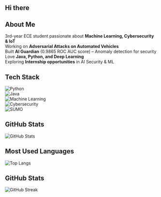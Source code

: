 ## Hi there 
## About Me  
3rd-year ECE student passionate about **Machine Learning, Cybersecurity & IoT**  
Working on **Adversarial Attacks on Automated Vehicles**  
Built **AI Guardian** (0.9865 ROC AUC score) – Anomaly detection for security  
Love **Java, Python, and Deep Learning**  
Exploring **Internship opportunities** in AI Security & ML  

## Tech Stack  
![Python](https://img.shields.io/badge/Python-3776AB?style=for-the-badge&logo=python&logoColor=white)  
![Java](https://img.shields.io/badge/Java-ED8B00?style=for-the-badge&logo=java&logoColor=white)  
![Machine Learning](https://img.shields.io/badge/Machine%20Learning-%2312100E.svg?style=for-the-badge&logo=tensorflow&logoColor=white)  
![Cybersecurity](https://img.shields.io/badge/Cybersecurity-%23009639.svg?style=for-the-badge&logo=kalilinux&logoColor=white)  
![SUMO](https://img.shields.io/badge/SUMO-Simulation%20Of%20Urban%20Mobility-blue?style=for-the-badge)  


## GitHub Stats  
![GitHub Stats](https://github-readme-stats.vercel.app/api?username=KrrishDayal&show_icons=true&theme=dark)

## Most Used Languages  
![Top Langs](https://github-readme-stats.vercel.app/api/top-langs/?username=KrrishDayal&layout=compact&theme=dark)

## GitHub Stats  
![GitHub Streak](https://github-readme-streak-stats.herokuapp.com/?user=KrrishDayal&theme=dark&hide_border=true)  

